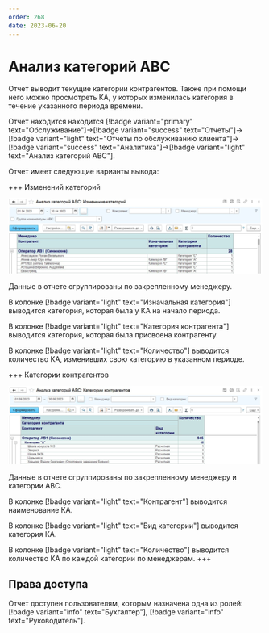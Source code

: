 ```yaml
---
order: 268
date: 2023-06-20
---
```

# Анализ категорий АВС

Отчет выводит текущие категории контрагентов. Также при помощи него можно просмотреть КА, у которых изменилась категория в течение указанного периода времени.

Отчет находится находится [!badge variant="primary" text="Обслуживание"]->[!badge variant="success" text="Отчеты"]->[!badge variant="light" text="Отчеты по обслуживанию клиента"]->[!badge variant="success" text="Аналитика"]->[!badge variant="light" text="Анализ категорий АВС"].

Отчет имеет следующие варианты вывода:

+++ Изменений категорий

![](/images/Отчет_изменение_категорий.jpg)

Данные в отчете сгруппированы по закрепленному менеджеру.

В колонке [!badge variant="light" text="Изначальная категория"] выводится категория, которая была у КА на начало периода.

В колонке [!badge variant="light" text="Категория контрагента"] выводится категория, которая была присвоена контрагенту.

В колонке [!badge variant="light" text="Количество"] выводится количество КА, изменивших свою категорию в указанном периоде.

+++ Категории контрагентов

![](/images/Отчет_категории_ка.jpg)

Данные в отчете сгруппированы по закрепленному менеджеру и категории АВС.

В колонке [!badge variant="light" text="Контрагент"] выводится наименование КА.

В колонке [!badge variant="light" text="Вид категории"] выводится категория КА.

В колонке [!badge variant="light" text="Количество"] выводится количество КА по каждой категории по менеджерам.
+++

## Права доступа

Отчет доступен пользователям, которым назначена одна из ролей: [!badge variant="info" text="Бухгалтер"], [!badge variant="info" text="Руководитель"].
